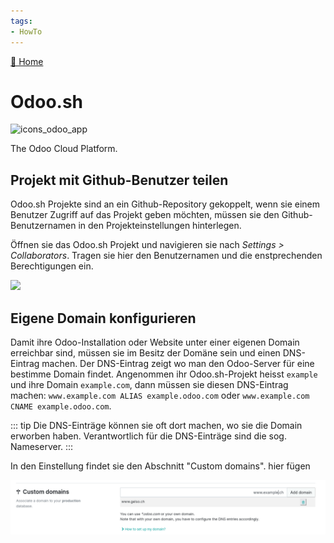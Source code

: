 ```yaml
---
tags:
- HowTo
---
```

[🔗 Home](/)
# Odoo.sh
![icons_odoo_app](assets/icons_odoo_app.png)  

The Odoo Cloud Platform.

## Projekt mit Github-Benutzer teilen

Odoo.sh Projekte sind an ein Github-Repository gekoppelt, wenn sie einem Benutzer Zugriff auf das Projekt geben möchten, müssen sie den Github-Benutzernamen in den Projekteinstellungen hinterlegen.

Öffnen sie das Odoo.sh Projekt und navigieren sie nach *Settings > Collaborators*. Tragen sie hier den Benutzernamen und die enstprechenden Berechtigungen ein.

![](assets/Odoo.sh%20Benutzer%20hinzuf%C3%BCgen.png)

## Eigene Domain konfigurieren

Damit ihre Odoo-Installation oder Website unter einer eigenen Domain erreichbar sind, müssen sie im Besitz der Domäne sein und einen DNS-Eintrag machen. Der DNS-Eintrag zeigt wo man den Odoo-Server für eine bestimme Domain findet. Angenommen ihr Odoo.sh-Projekt heisst `example` und ihre Domain `example.com`, dann müssen sie diesen DNS-Eintrag machen: `www.example.com ALIAS example.odoo.com` oder `www.example.com CNAME example.odoo.com`.

::: tip
Die DNS-Einträge können sie oft dort machen, wo sie die Domain erworben haben. Verantwortlich für die DNS-Einträge sind die sog. Nameserver.
:::

In den Einstellung findet sie den Abschnitt "Custom domains". hier fügen 

![](assets/Odoo.sh%20Custom%20domains.png)